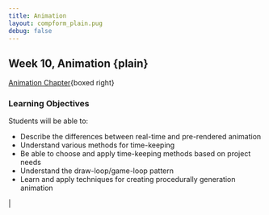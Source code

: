 ```yaml
---
title: Animation
layout: compform_plain.pug
debug: false
---
```


## Week 10, Animation {plain}

[Animation Chapter](../animation/index.html){boxed right}

### Learning Objectives

Students will be able to:

- Describe the differences between real-time and pre-rendered animation
- Understand various methods for time-keeping
- Be able to choose and apply time-keeping methods based on project needs
- Understand the draw-loop/game-loop pattern
- Learn and apply techniques for creating procedurally generation animation

<!-- 

### Schedule

| Duration | Time | Purpose  | Format     | Name                                         |
| -------- | ---- | -------- | ---------- | -------------------------------------------- |
| 10       | 3:50 | Engage   | Activity   | Homework Tagging                             |
| 30       | 4:00 | Review   | Critique   | Homework Review Questions                    |
| 10       | 4:30 | Engage   | Discussion | Homework Introduction + Guess Today's Topics |
| 10       | 4:40 | Study    | Lecture    | Intro + Slides                               |
| 10       | 4:50 | Engage   | Activity   | 2d6 vs 1d12 Dice Chart                       |
| 20       | 5:00 | Study    | Lecture    | The Methodical Application of Chance         |
| 5        | 5:20 | Activate | Discussion | Skyline Tactic Match                         |
| 10       | 5:25 | Break    | Break      | Break                                        |
| 10       | 5:35 | Study    | Lecture    | Pseudorandom vs Random                       |
| 15       | 5:45 | Activate | Activity   | Pencil + Paper LCG                           |
| 10       | 6:00 | Activate | Lecture    | Study Example                                |
| 20       | 6:10 | Activate | Coding     | In-class Challenges                          | --> |

<style> 
    .headless thead {
        display: none;
    }
</style>
